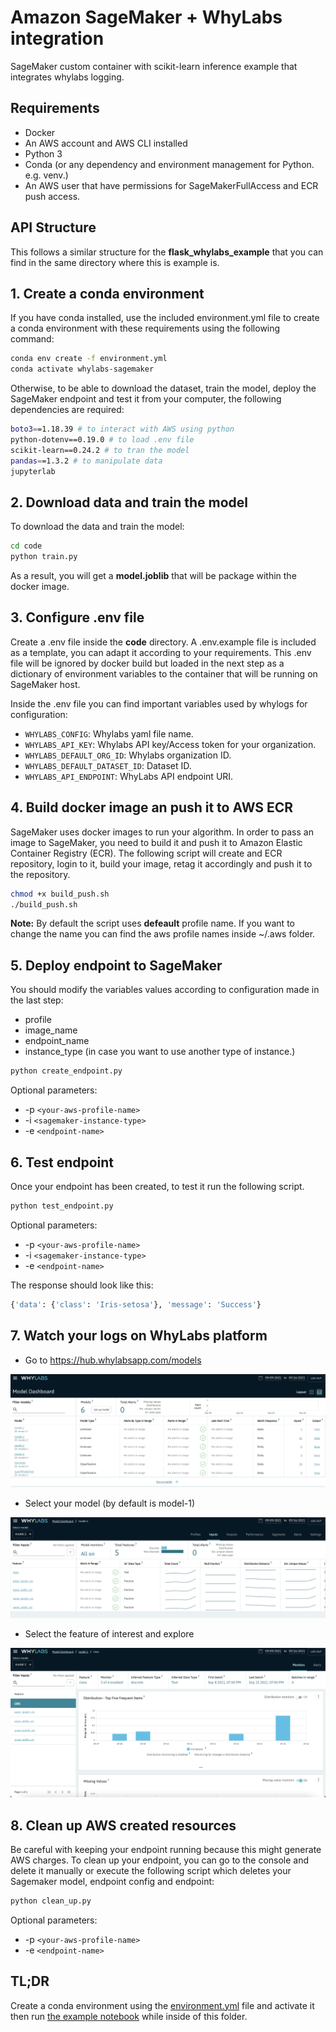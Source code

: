 # Amazon SageMaker + WhyLabs integration
SageMaker custom container with scikit-learn inference example that integrates whylabs logging.

## Requirements

- Docker
- An AWS account and AWS CLI installed
- Python 3
- Conda (or any dependency and environment management for Python. e.g. venv.)
- An AWS user that have permissions for SageMakerFullAccess and ECR push access.

## API Structure
This follows a similar structure for the __flask_whylabs_example__ that you can find in the same directory where this is example is.

## 1. Create a conda environment
If you have conda installed, use the included environment.yml file to create a conda environment with these requirements using the following command:

```bash
conda env create -f environment.yml
conda activate whylabs-sagemaker
```

Otherwise, to be able to download the dataset, train the model, deploy the SageMaker endpoint and test it from your computer, the following dependencies are required:

```bash
boto3==1.18.39 # to interact with AWS using python
python-dotenv==0.19.0 # to load .env file
scikit-learn==0.24.2 # to tran the model
pandas==1.3.2 # to manipulate data
jupyterlab
```

## 2. Download data and train the model
To download the data and train the model:

```bash
cd code
python train.py
```

As a result, you will get a __model.joblib__ that will be package within the docker image.

## 3. Configure .env file
Create a .env file inside the __code__ directory. A .env.example file is included as a template, you can adapt it according to your requirements. This .env file will be ignored by docker build but loaded in the next step as a dictionary of environment variables to the container that will be running on SageMaker host.

Inside the .env file you can find important variables used by whylogs for configuration:

- `WHYLABS_CONFIG`: Whylabs yaml file name.
- `WHYLABS_API_KEY`: Whylabs API key/Access token for your organization.
- `WHYLABS_DEFAULT_ORG_ID`: Whylabs organization ID.
- `WHYLABS_DEFAULT_DATASET_ID`: Dataset ID.
- `WHYLABS_API_ENDPOINT`: WhyLabs API endpoint URI.

## 4. Build docker image an push it to AWS ECR
SageMaker uses docker images to run your algorithm. In order to pass an image to SageMaker, you need to build it and push it to Amazon Elastic Container Registry (ECR). The following script will create and ECR repository, login to it, build your image, retag it accordingly and push it to the repository.

```bash
chmod +x build_push.sh
./build_push.sh
```

__Note:__ By default the script uses __defeault__ profile name. If you want to change the name you can find the aws profile names inside ~/.aws folder.

## 5. Deploy endpoint to SageMaker
You should modify the variables values according to configuration made in the last step:

- profile
- image_name
- endpoint_name
- instance_type (in case you want to use another type of instance.)

```bash
python create_endpoint.py   
```
Optional parameters:

- -p `<your-aws-profile-name>`
- -i `<sagemaker-instance-type>`
- -e `<endpoint-name>`

## 6. Test endpoint
Once your endpoint has been created, to test it run the following script.

```bash
python test_endpoint.py
```

Optional parameters:

- -p `<your-aws-profile-name>`
- -i `<sagemaker-instance-type>`
- -e `<endpoint-name>`

The response should look like this:

```bash
{'data': {'class': 'Iris-setosa'}, 'message': 'Success'}
```

## 7. Watch your logs on WhyLabs platform

- Go to https://hub.whylabsapp.com/models

![WhyLabs Models page](assets/1.png)

- Select your model (by default is model-1)

![WhyLabs model-1 page](assets/2.png)

- Select the feature of interest and explore

![WhyLabs Feature page](assets/3.png)

## 8. Clean up AWS created resources
Be careful with keeping your endpoint running because this might generate AWS charges. To clean up your endpoint, you can go to the console and delete it manually or execute the following script which deletes your Sagemaker model, endpoint config and endpoint:

```bash
python clean_up.py
```

Optional parameters:

- -p `<your-aws-profile-name>`
- -e `<endpoint-name>`

## TL;DR

Create a conda environment using the [environment.yml](environment.yml) file and activate it then run [the example notebook](sagemaker_whylabs.ipynb) while inside of this folder.